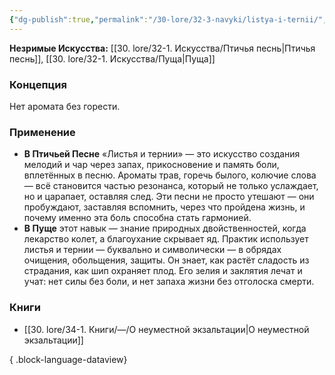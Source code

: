 ```yaml
---
{"dg-publish":true,"permalink":"/30-lore/32-3-navyki/listya-i-ternii/","tags":["незримое/навык"]}
---
```


**Незримые Искусства:** [[30. lore/32-1. Искусства/Птичья песнь\|Птичья песнь]], [[30. lore/32-1. Искусства/Пуща\|Пуща]]
### Концепция
Нет аромата без горести.
### Применение
- **В Птичьей Песне** «Листья и тернии» — это искусство создания мелодий и чар через запах, прикосновение и память боли, вплетённых в песню. Ароматы трав, горечь былого, колючие слова — всё становится частью резонанса, который не только услаждает, но и царапает, оставляя след. Эти песни не просто утешают — они пробуждают, заставляя вспомнить, через что пройдена жизнь, и почему именно эта боль способна стать гармонией.
- **В Пуще** этот навык — знание природных двойственностей, когда лекарство колет, а благоухание скрывает яд. Практик использует листья и тернии — буквально и символически — в обрядах очищения, обольщения, защиты. Он знает, как растёт сладость из страдания, как шип охраняет плод. Его зелия и заклятия лечат и учат: нет силы без боли, и нет запаха жизни без отголоска смерти.
### Книги
- [[30. lore/34-1. Книги/—/О неуместной экзальтации\|О неуместной экзальтации]]

{ .block-language-dataview}
